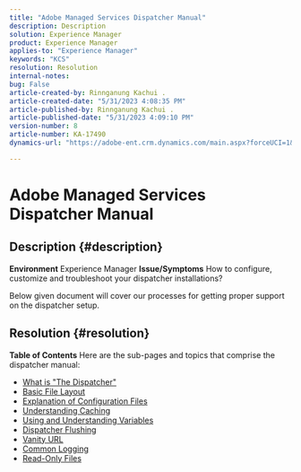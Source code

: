 ```yaml
---
title: "Adobe Managed Services Dispatcher Manual"
description: Description
solution: Experience Manager
product: Experience Manager
applies-to: "Experience Manager"
keywords: "KCS"
resolution: Resolution
internal-notes: 
bug: False
article-created-by: Rinnganung Kachui .
article-created-date: "5/31/2023 4:08:35 PM"
article-published-by: Rinnganung Kachui .
article-published-date: "5/31/2023 4:09:10 PM"
version-number: 8
article-number: KA-17490
dynamics-url: "https://adobe-ent.crm.dynamics.com/main.aspx?forceUCI=1&pagetype=entityrecord&etn=knowledgearticle&id=90941e64-cdff-ed11-8f6e-6045bd006d92"

---
```

# Adobe Managed Services Dispatcher Manual

## Description {#description}

<b>Environment</b>
Experience Manager
<b>Issue/Symptoms</b>
How to configure, customize and troubleshoot your dispatcher installations?

Below given document will cover our processes for getting proper support on the dispatcher setup.


## Resolution {#resolution}

<b>Table of Contents</b>
Here are the sub-pages and topics that comprise the dispatcher manual:

- [What is "The Dispatcher"](https://experienceleague.adobe.com/docs/experience-cloud-kcs/kbarticles/KA-17911.html)
- [Basic File Layout](https://experienceleague.adobe.com/docs/experience-cloud-kcs/kbarticles/KA-17502.html)
- [Explanation of Configuration Files](https://experienceleague.adobe.com/docs/experience-cloud-kcs/kbarticles/KA-17477.html)
- [Understanding Caching](https://experienceleague.adobe.com/docs/experience-cloud-kcs/kbarticles/KA-17912.html)
- [Using and Understanding Variables](https://experienceleague.adobe.com/docs/experience-cloud-kcs/kbarticles/KA-17487.html)
- [Dispatcher Flushing](https://experienceleague.adobe.com/docs/experience-cloud-kcs/kbarticles/KA-17493.html)
- [Vanity URL](https://experienceleague.adobe.com/docs/experience-cloud-kcs/kbarticles/KA-17463.html)
- [Common Logging](https://experienceleague.adobe.com/docs/experience-cloud-kcs/kbarticles/KA-17914.html)
- [Read-Only Files](https://experienceleague.adobe.com/docs/experience-cloud-kcs/kbarticles/KA-17483.html)

